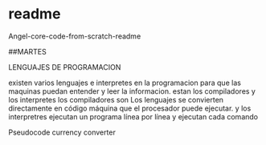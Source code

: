 # readme
Angel-core-code-from-scratch-readme



##MARTES

LENGUAJES DE PROGRAMACION

existen varios lenguajes e interpretes en la programacion para que las maquinas puedan entender y leer la informacion. estan los compiladores y los interpretes
los compiladores son Los lenguajes se convierten directamente en código máquina que el procesador puede ejecutar. y los interpretres ejecutan un programa línea por línea y ejecutan cada comando


Pseudocode currency converter

